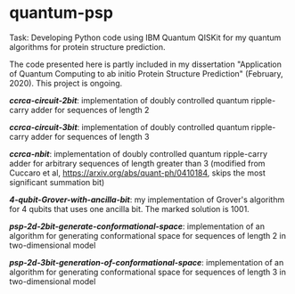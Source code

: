 # quantum-psp
Task: Developing Python code using IBM Quantum QISKit for my quantum algorithms for protein structure prediction. 

The code presented here is partly included in my dissertation "Application of Quantum Computing to ab initio Protein Structure Prediction" (February, 2020). This project is ongoing. 

**_ccrca-circuit-2bit_**: implementation of doubly controlled quantum ripple-carry adder for sequences of length 2

**_ccrca-circuit-3bit_**: implementation of doubly controlled quantum ripple-carry adder for sequences of length 3

**_ccrca-nbit_**: implementation of doubly controlled quantum ripple-carry adder for arbitrary sequences of length greater than 3 (modified from Cuccaro et al, https://arxiv.org/abs/quant-ph/0410184, skips the most significant summation bit)

**_4-qubit-Grover-with-ancilla-bit_**: my implementation of Grover's algorithm for 4 qubits that uses one ancilla bit. The marked solution is 1001. 

**_psp-2d-2bit-generate-conformational-space_**: implementation of an algorithm for generating conformational space for sequences of length 2 in two-dimensional model

**_psp-2d-3bit-generation-of-conformational-space_**: implementation of an algorithm for generating conformational space for sequences of length 3 in two-dimensional model
